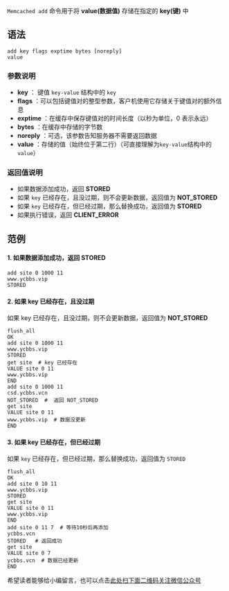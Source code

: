 `Memcached add` 命令用于将 **value(数据值)** 存储在指定的 **key(键)** 中

## 语法 ##

```
add key flags exptime bytes [noreply]
value
```

### 参数说明 ###

 *  **key** ： 键值 `key-value` 结构中的 `key`
 *  **flags** ：可以包括键值对的整型参数，客户机使用它存储关于键值对的额外信息
 *  **exptime** ：在缓存中保存键值对的时间长度（以秒为单位，0 表示永远）
 *  **bytes** ：在缓存中存储的字节数
 *  **noreply** ：可选，该参数告知服务器不需要返回数据
 *  **value** ：存储的值（始终位于第二行）（可直接理解为`key-value`结构中的`value`）

### 返回值说明 ###

 *  如果数据添加成功，返回 **STORED**
 *  如果 `key` 已经存在，且没过期，则不会更新数据，返回值为 **NOT\_STORED**
 *  如果 `key` 已经存在，但已经过期，那么替换成功，返回值为 **STORED**
 *  如果执行错误，返回 **CLIENT\_ERROR**

## 范例 ##

#### 1. 如果数据添加成功，返回 **STORED** ####

```
add site 0 1000 11
www.ycbbs.vip
STORED
```

#### 2. 如果 key 已经存在，且没过期 ####

如果 key 已经存在，且没过期，则不会更新数据，返回值为 **NOT\_STORED**

```
flush_all
OK
add site 0 1000 11
www.ycbbs.vip
STORED
get site  # key 已经存在
VALUE site 0 11
www.ycbbs.vip
END
add site 0 1000 11
csd.ycbbs.vcn
NOT_STORED  #  返回 NOT_STORED
get site
VALUE site 0 11
www.ycbbs.vip  # 数据没更新
END
```

#### 3. 如果 key 已经存在，但已经过期 ####

如果 `key` 已经存在，但已经过期，那么替换成功，返回值为 `STORED`

```
flush_all
OK
add site 0 10 11
www.ycbbs.vip
STORED
get site
VALUE site 0 11
www.ycbbs.vip
END
add site 0 11 7  # 等待10秒后再添加
ycbbs.vcn
STORED   # 返回成功
get site
VALUE site 0 7
ycbbs.vcn  # 数据已经更新
END
```

希望读者能够给小编留言，也可以点击[此处扫下面二维码关注微信公众号](https://www.ycbbs.vip/?p=28 "此处扫下面二维码关注微信公众号")